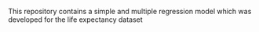 This repository contains a simple and multiple regression model which was developed for the life expectancy dataset
